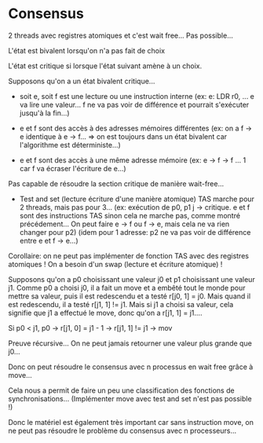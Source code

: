 # Consensus

2 threads avec registres atomiques et c'est wait free... Pas possible...

L'état est bivalent lorsqu'on n'a pas fait de choix

L'état est critique si lorsque l'état suivant amène à un choix.


Supposons qu'on a un état bivalent critique...

- soit e, soit f est une lecture ou une instruction interne
(ex: e: LDR r0, ... e va lire une valeur... f ne va pas voir de différence et pourrait s'exécuter jusqu'à la fin...)

- e et f sont des accès à des adresses mémoires différentes
(ex: on a f -> e identique à e -> f... => on est toujours dans un état bivalent car l'algorithme est déterministe...)

- e et f sont des accès à une même adresse mémoire
(ex: e -> f -> f ... 1 car f va écraser l'écriture de e...)

Pas capable de résoudre la section critique de manière wait-free...


+ Test and set (lecture écriture d'une manière atomique) TAS
marche pour 2 threads, mais pas pour 3...
(ex: exécution de p0, p1 j -> critique.
e et f sont des instructions TAS sinon cela ne marche pas, comme montré précédement... On peut faire e -> f ou f -> e, mais cela ne va rien changer pour p2)
(idem pour 1 adresse: p2 ne va pas voir de différence entre e et f -> e...)

Corollaire: on ne peut pas implémenter de fonction TAS avec des registres atomiques ! On a besoin d'un swap (lecture et écriture atomique) !


Supposons qu'on a p0 choisissant une valeur j0 et p1 choisissant une valeur j1.
Comme p0 a choisi j0, il a fait un move et a embêté tout le monde pour mettre sa valeur, puis il est redescendu et a testé r[j0, 1] = j0.
Mais quand il est redescendu, il a testé r[j1, 1] != j1.
Mais si j1 a choisi sa valeur, cela signifie que j1 a effectué le move, donc qu'on a r[j1, 1] = j1....

Si p0 < j1, p0 -> r[j1, 0] = j1 - 1 -> r[j1, 1] != j1 -> mov

Preuve récursive... On ne peut jamais retourner une valeur plus grande que j0...

Donc on peut résoudre le consensus avec n processus en wait free grâce à move...

Cela nous a permit de faire un peu une classification des fonctions de synchronisations... (Implémenter move avec test and set n'est pas possible !)

Donc le matériel est également très important car sans instruction move, on ne peut pas résoudre le problème du consensus avec n processeurs...
